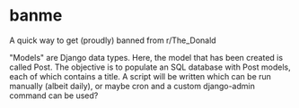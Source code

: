 # banme
A quick way to get (proudly) banned from r/The_Donald

"Models" are Django data types. Here, the model that has been created is called Post.
The objective is to populate an SQL database with Post models, each of which contains a title.
A script will be written which can be run manually (albeit daily), or maybe cron and a custom django-admin command
can be used?
